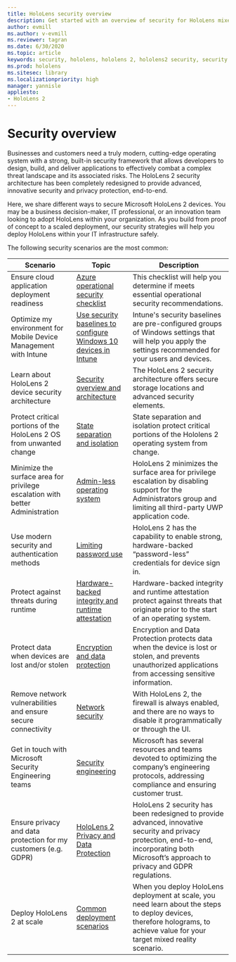 ```yaml
---
title: HoloLens security overview
description: Get started with an overview of security for HoloLens mixed reality devices. 
author: evmill
ms.author: v-evmill
ms.reviewer: tagran
ms.date: 6/30/2020
ms.topic: article
keywords: security, hololens, hololens 2, hololens2 security, security overview
ms.prod: hololens
ms.sitesec: library
ms.localizationpriority: high
manager: yannisle
appliesto:
- HoloLens 2
---
```


# Security overview

Businesses and customers need a truly modern, cutting-edge operating system with a strong, built-in security framework that allows developers to design, build, and deliver applications to effectively combat a complex threat landscape and its associated risks. The HoloLens 2 security architecture has been completely redesigned to provide advanced, innovative security and privacy protection, end-to-end.

Here, we share different ways to secure Microsoft HoloLens 2 devices. You may be a business decision-maker, IT professional, or an innovation team looking to adopt HoloLens within your organization. As you build from proof of concept to a scaled deployment, our security strategies will help you deploy HoloLens within your IT infrastructure safely. 

The following security scenarios are the most common:

| Scenario | Topic | Description |
|---------|---------|---------|
| Ensure cloud application deployment readiness | [Azure operational security checklist](https://docs.microsoft.com/azure/security/fundamentals/operational-checklist) | This checklist will help you determine if meets essential operational security recommendations. |
| Optimize my environment for Mobile Device Management with Intune | [Use security baselines to configure Windows 10 devices in Intune](https://docs.microsoft.com/mem/intune/protect/security-baselines) | Intune's security baselines are pre-configured groups of Windows settings that will help you apply the settings recommended for your users and devices. |
| Learn about HoloLens 2 device security architecture | [Security overview and architecture](https://docs.microsoft.com/hololens/security-architecture) | The HoloLens 2 security architecture offers secure storage locations and advanced security elements. |
| Protect critical portions of the HoloLens 2 OS from unwanted change | [State separation and isolation](https://docs.microsoft.com/hololens/security-state-separation-isolation) | State separation and isolation protect critical portions of the Hololens 2 operating system from change. |
| Minimize the surface area for privilege escalation with better Administration | [Admin-less operating system](https://docs.microsoft.com/hololens/security-adminless-os]) | HoloLens 2 minimizes the surface area for privilege escalation by disabling support for the Administrators group and limiting all third-party UWP application code.  |
| Use modern security and authentication methods | [Limiting password use](https://docs.microsoft.com/hololens/security-limiting-password-use) | HoloLens 2 has the capability to enable strong, hardware-backed “password-less” credentials for device sign in. |
| Protect against threats during runtime | [Hardware-backed integrity and runtime attestation](https://docs.microsoft.com/hololens/security-hardware-backed-integrity) | Hardware-backed integrity and runtime attestation protect against threats that originate prior to the start of an operating system. |
| Protect data when devices are lost and/or stolen | [Encryption and data protection](https://docs.microsoft.com/hololens/security-encryption-data-protection) | Encryption and Data Protection protects data when the device is lost or stolen, and prevents unauthorized applications from accessing sensitive information. |
| Remove network vulnerabilities and ensure secure connectivity | [Network security](https://docs.microsoft.com/hololens/security-network-security) | With HoloLens 2, the firewall is always enabled, and there are no ways to disable it programmatically or through the UI. |
| Get in touch with Microsoft Security Engineering teams | [Security engineering](https://docs.microsoft.com/hololens/security-engineering) | Microsoft has several resources and teams devoted to optimizing the company’s engineering protocols, addressing compliance and ensuring customer trust. |
| Ensure privacy and data protection for my customers (e.g. GDPR) | [HoloLens 2 Privacy and Data Protection](https://docs.microsoft.com/hololens/hololens2-privacy) | HoloLens 2 security has been redesigned to provide advanced, innovative security and privacy protection, end-to-end, incorporating both Microsoft’s approach to privacy and GDPR regulations. |
| Deploy HoloLens 2 at scale | [Common deployment scenarios](https://docs.microsoft.com/hololens/hololens-requirements) | When you deploy HoloLens deployment at scale, you need learn about the steps to deploy devices, therefore holograms, to achieve value for your target mixed reality scenario.|
